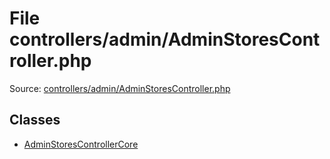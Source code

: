 File controllers/admin/AdminStoresController.php
=========

Source: [controllers/admin/AdminStoresController.php](https://github.com/PrestaShop/PrestaShop/blob/1.5.0.5/controllers/admin/AdminStoresController.php)


Classes
-------

* [AdminStoresControllerCore](class.AdminStoresControllerCore.md)

